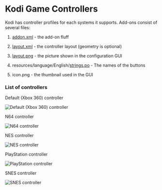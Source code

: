 # Kodi Game Controllers

Kodi has controller profiles for each systems it supports. Add-ons consist of several files:

1. [addon.xml](https://github.com/kodi-game/kodi-game-controllers/blob/master/addons/game.controller.default/addon.xml) - the add-on fluff

2. [layout.xml](https://github.com/kodi-game/kodi-game-controllers/blob/master/addons/game.controller.default/layout.xml) - the controller layout (geometry is optional)

3. [layout.png](https://github.com/kodi-game/kodi-game-controllers/blob/master/addons/game.controller.default/layout.png) - the picture shown in the configuration GUI

4. resources/language/English/[strings.po](https://github.com/kodi-game/kodi-game-controllers/blob/master/addons/game.controller.default/resources/language/English/strings.po) - The names of the buttons

5. icon.png - the thumbnail used in the GUI

### List of controllers

Default (Xbox 360) controller

![Default (Xbox 360) controller](https://github.com/kodi-game/kodi-game-controllers/blob/master/addons/game.controller.default/layout.png)

N64 controller

![N64 controller](https://github.com/kodi-game/kodi-game-controllers/blob/master/addons/game.controller.n64/layout.png)

NES controller

![NES controller](https://github.com/kodi-game/kodi-game-controllers/blob/master/addons/game.controller.nes/layout.png)

PlayStation controller

![PlayStation controller](https://github.com/kodi-game/kodi-game-controllers/blob/master/addons/game.controller.ps/layout.png)

SNES controller

![SNES controller](https://github.com/kodi-game/kodi-game-controllers/blob/master/addons/game.controller.snes/layout.png)

